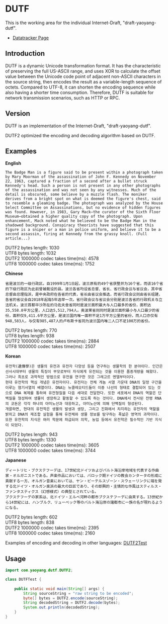 # DUTF

This is the working area for the individual Internet-Draft, "draft-yaoyang-dutf".

* [Datatracker Page](https://datatracker.ietf.org/doc/draft-yaoyang-dutf)

## Introduction

DUTF is a dynamic Unicode transformation format. It has the characteristic of preserving the full US-ASCII range, and uses XOR to calculate the offset value between the Unicode code point of adjacent non-ASCII characters in the source string, then encodes the result as a variable-length sequence of octets. Compared to UTF-8, it can shorten the encoding sequence while also having a shorter time consumption. Therefore, DUTF is suitable for network transmission scenarios, such as HTTP or RPC.

## Version

DUTF is an implementation of the Internet-Draft, "draft-yaoyang-dutf".  

DUTF2 optimized the encoding and decoding algorithm based on DUTF.

## Examples

**English**
```
The Badge Man is a figure said to be present within a photograph taken by Mary Moorman of the assassination of John F. Kennedy on November 22, 1963, captured a fraction of a second after a bullet struck Kennedy's head. Such a person is not present in any other photographs of the assassination and was not seen by any witnesses. Much of the detail is obscured, some believe by a muzzle flash. The moniker derives from a bright spot on what is deemed the figure's chest, said to resemble a gleaming badge. The photograph was analyzed by the House Select Committee on Assassinations, but no evidence of hidden figures was found. However, in 1983, Gary Mack—the curator of the Sixth Floor Museum—obtained a higher quality copy of the photograph. Upon enhancement, Mack noted what he believed to be the Badge Man in the shadowed background. Conspiracy theorists have suggested that this figure is a sniper or a man in police uniform, and believe it to be a second assassin, firing at Kennedy from the grassy knoll. (Full article...)
```
DUTF2 bytes length: 1030  
UTF8 bytes length: 1032  
DUTF2 1000000 codec takes time(ms): 4578  
UTF8 1000000 codec takes time(ms): 1752  

**Chinese**
```
省是波兰的一级行政区。自1999年1月1日起，波兰原有的49个省获整并为16个省，而该16个省的下级行政区为此前曾被裁设的县。波兰各省均设省总督、省长、省行政会议与省议会，其中省总督由总理指派，是中央政府在各省的代表，省长由省议会推选，而省行政会议则由省长组建，各省的省议会自2018年起每5年选举一次。省行政会议与省议会分别是波兰各省的行政机关与立法机关。波兰首都华沙所在的马佐夫舍省同时是波兰面积最大与人口最多的省份，面积达35,558.8平方公里，人口达5,512,794人。奥波莱省则同时是波兰面积最小与人口最少的省份，面积仅9,411.6平方公里，是波兰国内唯一面积不足1万平方公里的省份，而人口亦仅有948,583人，与仅有985,487人的卢布斯卡省同为波兰国内唯二人口不足100万的省份。
```
DUTF2 bytes length: 770  
UTF8 bytes length: 938  
DUTF2 1000000 codec takes time(ms): 2884  
UTF8 1000000 codec takes time(ms): 2507  

**Korean**
```
유전학(遺傳學)은 생물의 유전과 유전자 다양성 등을 연구하는 생물학의 한 분야이다. 인간은 선사시대부터 생물의 특징이 부모로부터 자식에게 유전되는 것을 이용한 품종개량을 해왔다. 그러나 최초로 과학적인 방법으로 유전을 연구한 것은 그레고르 멘델부터이다.
현대 유전학의 핵심 개념은 유전자이다. 유전자는 전체 게놈 서열 가운데 DNA의 일정 구간을 이루는 염기서열의 배열이다. DNA는 뉴클레오티드들이 이중 나선의 형태로 결합되어 있는 것으로 DNA 복제를 통하여 유전형질을 다음 세대로 전달한다. 또한 세포에서 DNA의 역할은 단백질을 형성하여 생물이 생장하고 활동할 수 있도록 하는 것이다. DNA에서 전사된 전령 RNA의 코돈은 각각 하나의 아미노산과 대응하고, 아미노산에 의해 단백질이 형성된다.
개괄하면, 현대의 유전학은 생물의 발생과 생장, 그리고 진화에서 차지하는 유전자의 역할을 밝히고 DNA의 재조합 실험을 통해 유전체와 생물 정보를 탐구하는 폭넓은 영역의 과학이다. 또한 유전학의 지식은 여러 학문에 파급되어 의학, 농업 등에서 유전학은 필수적인 기반 지식이 되었다.
```
DUTF2 bytes length: 943  
UTF8 bytes length: 1330  
DUTF2 1000000 codec takes time(ms): 3605  
UTF8 1000000 codec takes time(ms): 3744  

**Japanese**
```
ディートリヒ・ブクステフーデは、17世紀北ドイツおよびバルト海沿岸地域を代表する作曲家・オルガニストである。声楽作品においては、バロック期ドイツの教会カンタータの形成に貢献する一方、オルガン音楽においては、ヤン・ピーテルスゾーン・スウェーリンクに端を発する北ドイツ・オルガン楽派の最大の巨匠であり、その即興的・主情的な作風はスティルス・ファンタスティクス（幻想様式）の典型とされている。
ブクステフーデの家系は、北ドイツ・エルベ河畔の都市ブクステフーデに由来する。13世紀から14世紀には、ハンブルク、リューベック等のバルト海沿岸の諸都市に一族の名が現れるようになる。
```
DUTF2 bytes length: 602  
UTF8 bytes length: 838  
DUTF2 1000000 codec takes time(ms): 2395  
UTF8 1000000 codec takes time(ms): 2160  

Examples of encoding and decoding in other languages: [DUTF2Test](./src/test/java/com/yaoyang/dutf/DUTF2Test.java)

## Usage

```java
import com.yaoyang.dutf.DUTF2;

class DUTFTest {
    
    public static void main(String[] args) {
        String sourceString = "raw string to be encoded";
        byte[] bytes = DUTF2.encode(sourceString);
        String decodedString = DUTF2.decode(bytes);
        System.out.println(decodedString);
    }
}

```